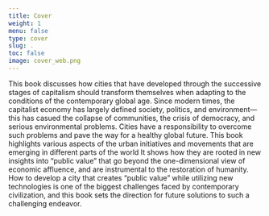 ```yaml
---
title: Cover
weight: 1
menu: false
type: cover
slug: .
toc: false
image: cover_web.png
---
```


This book discusses how cities that have developed through the successive stages of capitalism should transform themselves when adapting to the conditions of the contemporary global age. Since modern times, the capitalist economy has largely defined society, politics, and environment—this has casued the collapse of communities, the crisis of democracy, and serious environmental problems. Cities have a responsibility to overcome such problems and pave the way for a healthy global future. This book highlights various aspects of the urban initiatives and movements that are emerging in different parts of the world It shows how they are rooted in new insights into “public value” that go beyond the one-dimensional view of economic affluence, and are instrumental to the restoration of humanity. How to develop a city that creates “public value” while utilizing new technologies is one of the biggest challenges faced by contemporary civilization, and this book sets the direction for future solutions to such a challenging endeavor.
